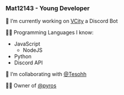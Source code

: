 ### Mat12143 - Young Developer

🔭 I’m currently working on [VCity](https://pyros.dev/vcity) a Discord Bot

👩‍💻 Programming Languages I know:
-  JavaScript
   * NodeJS
- Python
- Discord API

👯 I’m collaborating with [@Tesohh](https://github.com/Tesohh/)

👨‍💼 Owner of [@pyros](https://pyros.dev)
